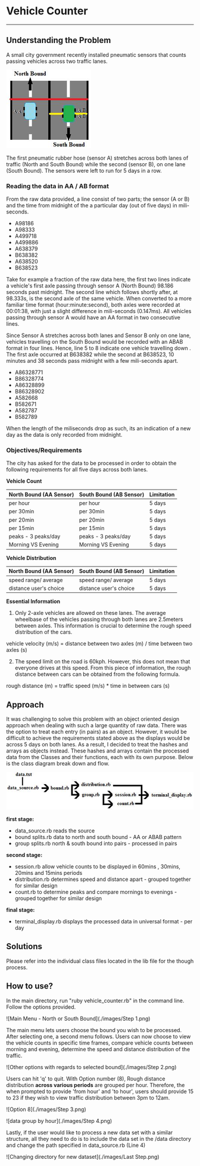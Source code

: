 # Vehicle Counter
---
## Understanding the Problem
A small city government recently installed pneumatic sensors that counts passing vehicles across two traffic lanes.

![North Bound - South Bound](./images/NBSB_road.png)

The first pneumatic rubber hose (sensor A) stretches across both lanes of traffic (North and South Bound) while the second (sensor B), on one lane (South Bound). The sensors were left to run for 5 days in a row.

### Reading the data in AA / AB format
From the raw data provided, a line consist of two parts; the sensor (A or B) and the time from midnight of the a particular day (out of five days) in mili-seconds.

- A98186
- A98333
- A499718
- A499886
- A638379
- B638382
- A638520
- B638523

Take for example a fraction of the raw data here, the first two lines indicate a vehicle's first axle passing through sensor A (North Bound) 98.186 seconds past midnight. The second line which follows shortly after, at 98.333s, is the second axle of the same vehicle. When converted to a more familiar time format (hour:minute:second), both axles were recorded at 00:01:38, with just a slight difference in mili-seconds (0.147ms). All vehicles passing through sensor A would have an AA format in two consecutive lines.

Since Sensor A stretches across both lanes and Sensor B only on one lane, vehicles travelling on the South Bound would be recorded with an ABAB format in four lines. Hence, line 5 to 8 indicate one vehicle travelling down . The first axle occurred at B638382 while the second at B638523, 10 minutes and 38 seconds pass midnight with a few mili-seconds apart.

- A86328771
- B86328774
- A86328899
- B86328902
- A582668
- B582671
- A582787
- B582789

When the length of the miliseconds drop as such, its an indication of a new day as the data is only recorded from midnight.

### Objectives/Requirements
The city has asked for the data to be processed in order to obtain the following requirements for all five days across both lanes.

__Vehicle Count__

North Bound (AA Sensor) | South Bound (AB Sensor) | Limitation
 --- | --- | --- |
per hour                | per hour                | 5 days     
per 30min               | per 30min               | 5 days     
per 20min               | per 20min               | 5 days     
per 15min               | per 15min               | 5 days     
peaks - 3 peaks/day     | peaks - 3 peaks/day     | 5 days     
Morning VS Evening      | Morning VS Evening      | 5 days     


__Vehicle Distribution__                       

North Bound (AA Sensor)  | South Bound (AB Sensor) | Limitation
 --- | --- |---
 speed range/ average    | speed range/ average    | 5 days     
 distance user's choice  | distance user's choice  | 5 days    

  **Essential Information**
  1. Only 2-axle vehicles are allowed on these lanes. The average wheelbase of the vehicles passing through both lanes are 2.5meters between axles. This information is crucial to determine the rough speed distribution of the cars.

  vehicle velocity (m/s) = distance between two axles (m) / time between two axles (s)

  2. The speed limit on the road is 60kph. However, this does not mean that everyone drives at this speed. From this piece of information, the rough distance between cars can be obtained from the following formula.

  rough distance (m) =  traffic speed (m/s) * time in between cars (s)

## Approach

It was challenging to solve this problem with an object oriented design approach when dealing with such a large quantity of raw data. There was the option to treat each entry (in pairs) as an object. However, it would be difficult to achieve the requirements stated above as the displays would be across 5 days on both lanes. As a result, I decided to treat the hashes and arrays as objects instead. These hashes and arrays contain the processed data from the Classes and their functions, each with its own purpose. Below is the class diagram break down and flow.

![Class Diagram / Flow](./images/classdiagram.png)

__first stage:__
  * data_source.rb reads the source
  * bound splits.rb data to north and south bound - AA or ABAB pattern
  * group splits.rb north & south bound into pairs - processed in pairs

__second stage:__
  * session.rb allow vehicle counts to be displayed in 60mins , 30mins, 20mins and 15mins periods
  * distribution.rb determines speed and distance apart - grouped together for similar design
  * count.rb to determine peaks and compare mornings to evenings - grouped together for similar design

__final stage:__
  * terminal_display.rb displays the processed data in universal format - per day

## Solutions

Please refer into the individual class files located in the lib file for the though process.

## How to use?

In the main directory, run "ruby vehicle_counter.rb" in the command line. Follow the options provided.

![Main Menu - North or South Bound](./images/Step 1.png)

The main menu lets users choose the bound you wish to be processed. After selecting one, a second menu follows. Users can now choose to view the vehicle counts in specific time frames, compare vehicle counts between morning and evening, determine the speed and distance distribution of the traffic.

![Other options with regards to selected bound](./images/Step 2.png)

Users can hit 'q' to quit. With Option number (8), Rough distance distribution **across various periods** are grouped per hour. Therefore, the when prompted to provide 'from hour' and 'to hour', users should provide 15 to 23 if they wish to view traffic distribution between 3pm to 12am.

![Option 8](./images/Step 3.png)

![data group by hour](./images/Step 4.png)

Lastly, if the user would like to process a new data set with a similar structure, all they need to do is to include the data set in the /data directory and change the path specified in data_source.rb (Line 4)

![Changing directory for new dataset](./images/Last Step.png)
